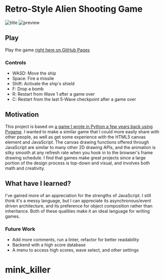 # Retro-Style Alien Shooting Game
![title](https://raw.githubusercontent.com/jpritcha3-14/shooting-game-js/master/imgs/preview_title.png)
![preview](https://raw.githubusercontent.com/jpritcha3-14/shooting-game-js/master/imgs/preview.png)

## Play
Play the game [right here on GitHub Pages](https://jpritcha3-14.github.io/shooting-game-js/)

### Controls 
- WASD: Move the ship
- Space: Fire a missile
- Shift: Activate the ship's shield
- F: Drop a bomb
- R: Restart from Wave 1 after a game over
- C: Restart from the last 5-Wave checkpoint after a game over 

## Motivation
This project is based on [a game I wrote in Python a few years back using Pygame](https://github.com/jpritcha3-14/shooting-game).  I wanted to make a similar game that I could more easily share with other people, as well as get some experience with the HTML5 canvas element and JavaScript.  The canvas drawing functions offered through JavaScript are similar to many other 2D drawing APIs, and the animation is silky smooth at any refresh rate when you hook in to the browser's frame drawing schedule.  I find that games make great projects since a large portion of the design process is top-down and visual, and involves both math and creativity.

## What have I learned?
I've gained more of an appreciation for the strengths of JavaScript.  I still think it's a messy language, but I can appreciate its asynchronous/event driven architecture, and its preference for object composition rather than inheritance.  Both of these qualities make it an ideal language for writing games.

### Future Work
- Add more comments, run a linter, refactor for better readability
- Backend with a high score database
- A menu to access high scores, wave select, and other settings
# mink_killer
